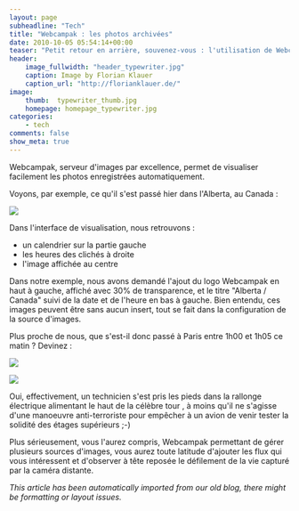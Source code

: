 ```yaml
---
layout: page
subheadline: "Tech"
title: "Webcampak : les photos archivées"
date: 2010-10-05 05:54:14+00:00
teaser: "Petit retour en arrière, souvenez-vous : l'utilisation de Webcampak avec une caméra USB HD de marque Hercules, et son intégration pour la rendre étanche."
header:
    image_fullwidth: "header_typewriter.jpg"
    caption: Image by Florian Klauer
    caption_url: "http://florianklauer.de/"
image:
    thumb:  typewriter_thumb.jpg
    homepage: homepage_typewriter.jpg
categories:
    - tech
comments: false
show_meta: true
---
```

Webcampak, serveur d'images par excellence, permet de visualiser facilement les photos enregistrées automatiquement.

Voyons, par exemple, ce qu'il s'est passé hier dans l'Alberta, au Canada :

[![](http://infracom-france.com/blog2/wp-content/uploads/2010/10/webcampak5-1024x463.png)](http://infracom-france.com/blog2/wp-content/uploads/2010/10/webcampak5.png)

Dans l'interface de visualisation, nous retrouvons :

  * un calendrier sur la partie gauche
  * les heures des clichés à droite
  * l'image affichée au centre

Dans notre exemple, nous avons demandé l'ajout du logo Webcampak en haut à gauche, affiché avec 30% de transparence, et le titre "Alberta / Canada" suivi de la date et de l'heure en bas à gauche. Bien entendu, ces images peuvent être sans aucun insert, tout se fait dans la configuration de la source d'images.

Plus proche de nous, que s'est-il donc passé à Paris entre 1h00 et 1h05 ce matin ? Devinez :

[![](http://infracom-france.com/blog2/wp-content/uploads/2010/10/webcampakeiffel-1024x465.png)](http://infracom-france.com/blog2/wp-content/uploads/2010/10/webcampakeiffel.png)

[![](http://infracom-france.com/blog2/wp-content/uploads/2010/10/webcampakeiffel1-1024x462.png)](http://infracom-france.com/blog2/wp-content/uploads/2010/10/webcampakeiffel1.png)

Oui, effectivement, un technicien s'est pris les pieds dans la rallonge électrique alimentant le haut de la célèbre tour , à moins qu'il ne s'agisse d'une manoeuvre anti-terroriste pour empêcher à un avion de venir tester la solidité des étages supérieurs ;-)

Plus sérieusement, vous l'aurez compris, Webcampak permettant de gérer plusieurs sources d'images, vous aurez toute latitude d'ajouter les flux qui vous intéressent et d'observer à tête reposée le défilement de la vie capturé par la caméra distante.

_This article has been automatically imported from our old blog, there might be formatting or layout issues._
